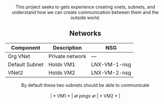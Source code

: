 <div align="center">
This project seeks to gets experience creating vnets, subnets, and understand how we can create communication between them and the outside world. 

## Networks

| **Component**     | **Description**                | **NSG**        |
|-------------------|--------------------------------|----------------|
| Org VNet          | Private network                | —              |
| Default Subnet    | Holds VM1                      | LNX-VM-1-nsg     |
| VNet2             | Holds VM2                      | LNX-VM-2-nsg     |


By default these two subnets should be able to communicate  
  <br>
|  * VM1 *  | ⇄ <i>pings</i> ⇄ |  * VM2 *  |





</div>
